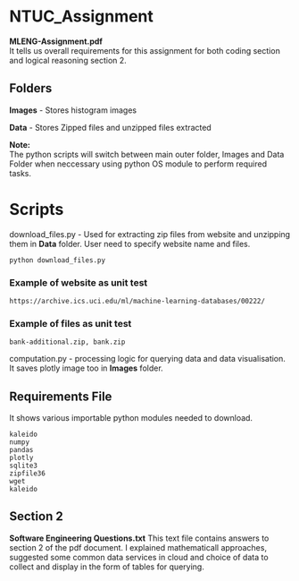 # NTUC_Assignment

**MLENG-Assignment.pdf**<br /> 
It tells us overall requirements for this assignment for both coding section and logical reasoning section 2.

## Folders
**Images** - Stores histogram images

**Data** - Stores Zipped files and unzipped files extracted

**Note:**<br />
The python scripts will switch between main outer folder, Images and Data Folder when neccessary using python OS module
to perform required tasks.

# Scripts
download_files.py - Used for extracting zip files from website and unzipping them in **Data** folder. User need to specify website name and files.

```
python download_files.py
```

### Example of website as unit test
```
https://archive.ics.uci.edu/ml/machine-learning-databases/00222/
```
### Example of files as unit test
```
bank-additional.zip, bank.zip
```

computation.py - processing logic for querying data and data visualisation. 
It saves plotly image too in **Images** folder.


## Requirements File
It shows various importable python modules needed to download.

```
kaleido
numpy
pandas 
plotly
sqlite3
zipfile36
wget
kaleido
```

## Section 2
**Software Engineering Questions.txt** 
This text file contains answers to section 2 of the pdf document. I explained mathematicall approaches, suggested some common data services in cloud and choice of data to collect and display in the form of tables for querying.

